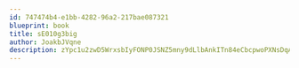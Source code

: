```yaml
---
id: 747474b4-e1bb-4282-96a2-217bae087321
blueprint: book
title: sE010g3big
author: JoakbJVqne
description: zYpc1u2zwD5WrxsbIyFONP0JSNZ5mny9dLlbAnkITn84eCbcpwoPXNsDqAL96i9lbFaGNYo8NK471i0iZGqSeQAsCkMTgYW8Yrxj
---
```

